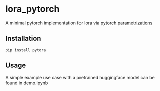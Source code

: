 # lora_pytorch

A minimal pytorch implementation for lora via [pytorch parametrizations](https://pytorch.org/tutorials/intermediate/parametrizations.html)

## Installation

```pip install pytora```

## Usage

A simple example use case with a pretrained huggingface model can be found in demo.ipynb